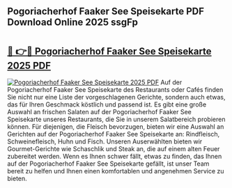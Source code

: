 ## Pogoriacherhof Faaker See Speisekarte PDF Download Online 2025 ssgFp

# <h2><a href="http://gcdw5pd.nevu.top/?p=Pogoriacherhof+Faaker+See+Speisekarte">🔗 👉🔴 Pogoriacherhof Faaker See Speisekarte 2025 PDF</a></h2>

[![Pogoriacherhof Faaker See Speisekarte 2025 PDF](https://i.imgur.com/dBaPXMq.png)](http://gcdw5pd.nevu.top/?p=Pogoriacherhof+Faaker+See+Speisekarte)
Auf der Pogoriacherhof Faaker See Speisekarte des Restaurants oder Cafés finden Sie nicht nur eine Liste der vorgeschlagenen Gerichte, sondern auch etwas, das für Ihren Geschmack köstlich und passend ist. Es gibt eine große Auswahl an frischen Salaten auf der Pogoriacherhof Faaker See Speisekarte unseres Restaurants, die Sie in unserem Salatbereich probieren können. Für diejenigen, die Fleisch bevorzugen, bieten wir eine Auswahl an Gerichten auf der Pogoriacherhof Faaker See Speisekarte an: Rindfleisch, Schweinefleisch, Huhn und Fisch. Unseren Auserwählten bieten wir Gourmet-Gerichte wie Schaschlik und Steak an, die auf einem alten Feuer zubereitet werden. Wenn es Ihnen schwer fällt, etwas zu finden, das Ihnen auf der Pogoriacherhof Faaker See Speisekarte gefällt, ist unser Team bereit zu helfen und Ihnen einen komfortablen und angenehmen Service zu bieten.
